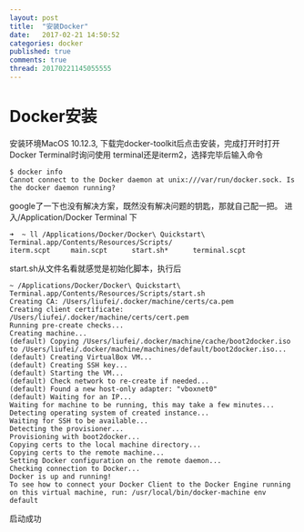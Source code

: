 ```yaml
---
layout: post
title:  "安装Docker"
date:   2017-02-21 14:50:52
categories: docker
published: true
comments: true
thread: 20170221145055555
---
```


# Docker安装

安装环境MacOS 10.12.3, 下载完docker-toolkit后点击安装，完成打开时打开 Docker Terminal时询问使用 terminal还是iterm2，选择完毕后输入命令
```shell
$ docker info
Cannot connect to the Docker daemon at unix:///var/run/docker.sock. Is the docker daemon running?
```
google了一下也没有解决方案，既然没有解决问题的钥匙，那就自己配一把。
进入/Application/Docker Terminal 下

```shell
➜  ~ ll /Applications/Docker/Docker\ Quickstart\ Terminal.app/Contents/Resources/Scripts/
iterm.scpt     main.scpt      start.sh*      terminal.scpt
```

start.sh从文件名看就感觉是初始化脚本，执行后

```shell
~ /Applications/Docker/Docker\ Quickstart\ Terminal.app/Contents/Resources/Scripts/start.sh
Creating CA: /Users/liufei/.docker/machine/certs/ca.pem
Creating client certificate: /Users/liufei/.docker/machine/certs/cert.pem
Running pre-create checks...
Creating machine...
(default) Copying /Users/liufei/.docker/machine/cache/boot2docker.iso to /Users/liufei/.docker/machine/machines/default/boot2docker.iso...
(default) Creating VirtualBox VM...
(default) Creating SSH key...
(default) Starting the VM...
(default) Check network to re-create if needed...
(default) Found a new host-only adapter: "vboxnet0"
(default) Waiting for an IP...
Waiting for machine to be running, this may take a few minutes...
Detecting operating system of created instance...
Waiting for SSH to be available...
Detecting the provisioner...
Provisioning with boot2docker...
Copying certs to the local machine directory...
Copying certs to the remote machine...
Setting Docker configuration on the remote daemon...
Checking connection to Docker...
Docker is up and running!
To see how to connect your Docker Client to the Docker Engine running on this virtual machine, run: /usr/local/bin/docker-machine env default

```

启动成功
